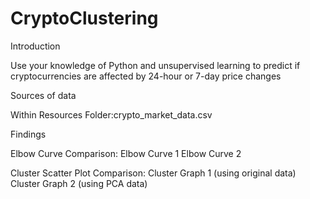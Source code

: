 # CryptoClustering
Introduction

Use your knowledge of Python and unsupervised learning to predict if cryptocurrencies are affected by 24-hour or 7-day price changes



Sources of data

Within Resources Folder:crypto_market_data.csv



Findings

Elbow Curve Comparison:
Elbow Curve 1
Elbow Curve 2



Cluster Scatter Plot Comparison:
Cluster Graph 1 (using original data)
Cluster Graph 2 (using PCA data)




